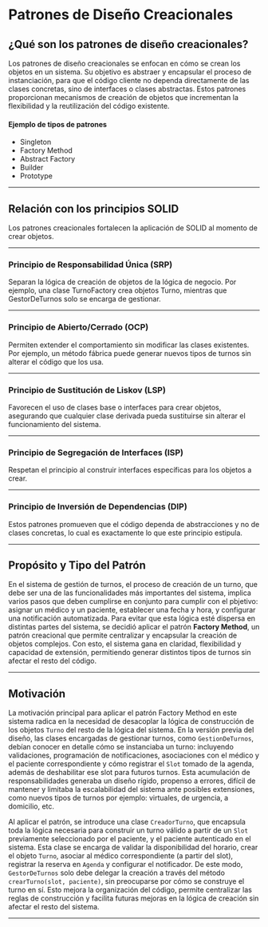 # Patrones de Diseño Creacionales

## ¿Qué son los patrones de diseño creacionales?

Los patrones de diseño creacionales se enfocan en cómo se crean los objetos en un sistema. Su objetivo es abstraer y encapsular el proceso de instanciación, para que el código cliente no dependa directamente de las clases concretas, sino de interfaces o clases abstractas.
Estos patrones proporcionan mecanismos de creación de objetos que incrementan la flexibilidad y la reutilización del código existente.

#### Ejemplo de tipos de patrones
- Singleton
- Factory Method
- Abstract Factory
- Builder
- Prototype

---

## Relación con los principios SOLID
Los patrones creacionales fortalecen la aplicación de SOLID al momento de crear objetos.

---

### Principio de Responsabilidad Única (SRP)
Separan la lógica de creación de objetos de la lógica de negocio. Por ejemplo, una clase TurnoFactory crea objetos Turno, mientras que GestorDeTurnos solo se encarga de gestionar.

---

### Principio de Abierto/Cerrado (OCP)
Permiten extender el comportamiento sin modificar las clases existentes. Por ejemplo, un método fábrica puede generar nuevos tipos de turnos sin alterar el código que los usa.

---

### Principio de Sustitución de Liskov (LSP)
Favorecen el uso de clases base o interfaces para crear objetos, asegurando que cualquier clase derivada pueda sustituirse sin alterar el funcionamiento del sistema.

---

### Principio de Segregación de Interfaces (ISP)
Respetan el principio al construir interfaces específicas para los objetos a crear.

---

### Principio de Inversión de Dependencias (DIP)
Estos patrones promueven que el código dependa de abstracciones y no de clases concretas, lo cual es exactamente lo que este principio estipula.

---
## Propósito y Tipo del Patrón

En el sistema de gestión de turnos, el proceso de creación de un turno, que debe ser una de las funcionalidades más importantes del sistema, implica varios pasos que deben cumplirse en conjunto para cumplir con el pbjetivo: asignar un médico y un paciente, establecer una fecha y hora, y configurar una notificación automatizada. Para evitar que esta lógica esté dispersa en distintas partes del sistema, se decidió aplicar el patrón **Factory Method**, un patrón creacional que permite centralizar y encapsular la creación de objetos complejos. Con esto, el sistema gana en claridad, flexibilidad y capacidad de extensión, permitiendo generar distintos tipos de turnos sin afectar el resto del código.

---

## Motivación

La motivación principal para aplicar el patrón Factory Method en este sistema radica en la necesidad de desacoplar la lógica de construcción de los objetos `Turno` del resto de la lógica del sistema. En la versión previa del diseño, las clases encargadas de gestionar turnos, como `GestionDeTurnos`, debían conocer en detalle cómo se instanciaba un turno: incluyendo validaciones, programación de notificaciones, asociaciones con el médico y el paciente correspondiente y cómo registrar el `Slot` tomado de la agenda, además de deshabilitar ese slot para futuros turnos. Esta acumulación de responsabilidades generaba un diseño rígido, propenso a errores, difícil de mantener y limitaba la escalabilidad del sistema ante posibles extensiones, como nuevos tipos de turnos por ejemplo: virtuales, de urgencia, a domicilio, etc.


Al aplicar el patrón, se introduce una clase `CreadorTurno`, que encapsula toda la lógica necesaria para construir un turno válido a partir de un `Slot` previamente seleccionado por el paciente, y el paciente autenticado en el sistema. Esta clase se encarga de validar la disponibilidad del horario, crear el objeto `Turno`, asociar al médico correspondiente (a partir del slot), registrar la reserva en `Agenda` y configurar el notificador. De este modo, `GestorDeTurnos` solo debe delegar la creación a través del método `crearTurno(slot, paciente)`, sin preocuparse por cómo se construye el turno en sí. Esto mejora la organización del código, permite centralizar las reglas de construcción y facilita futuras mejoras en la lógica de creación sin afectar el resto del sistema.

---
